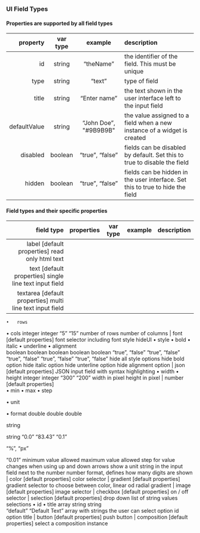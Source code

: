 ### UI Field Types

#### Properties are supported by all field types

| property | var type | example | description |
|---------:|:--------:|:-------:|:------------|
| id | string | “theName” | the identifier of the field. This must be unique |
| type | string | “text” | type of field |
| title | string | “Enter name” | the text shown in the user interface left to the input field |
| defaultValue | string | “John Doe”, "#9B9B9B" | the value assigned to a field when a new instance of a widget is created |
| disabled | boolean | “true”, “false” | fields can be disabled by default. Set this to true to disable the field |
| hidden | boolean | “true”, “false” | fields can be hidden in the user interface. Set this to true to hide the field |

#### Field types and their specific properties

| field type | properties | var type | example | description |
|-----------:|:----------:|:--------:|:-------:|:------------|
| label	[default properties]			read only html text
| text	[default properties]			single line text input field
| textarea	[default properties]			multi line text input field
	•	rows 
•	cols	integer
integer	“5”
“15”	number of rows
number of columns
| font	[default properties]			font selector including font style
	hideUI
•	style
•	bold
•	italic
•	underline
•	alignment	
boolean boolean
boolean
boolean
boolean	
“true”, “false”
“true”, “false”
“true”, “false”
“true”, “false”
“true”, “false”	
hide all style options
hide bold option
hide italic option
hide unterline option
hide alignment option
| json
	[default properties]			JSON input field with syntax highlighting
	•	width
•	height	integer
integer	“300”
“200”	width in pixel
height in pixel
| number
	[default properties]			
	•	min
•	max
•	step

•	unit

•	format	double
double
double

string

string	“0.0”
“83.43”
“0.1”

“%”, “px”

“0.01”	minimum value allowed
maximum value allowed
step for value changes when using up and down arrows
show a unit string in the input field next to the number
number format, defines how many digits are shown
| color	[default properties]			color selector
| gradient	[default properties]			gradient selector to choose between color, linear od radial gradient
| image	[default properties]			image selector
| checkbox	[default properties]			on / off selector
| selection
	[default properties]			drop down list of string values
	selections
•	id
•	title	array
string
string	
“default”
“Default Text”	array with strings the user can select
option id
option title
| button	[default properties]			push button
| composition	[default properties]			select a composition instance
				

